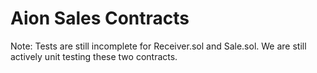 # Aion Sales Contracts

Note: Tests are still incomplete for Receiver.sol and Sale.sol. We are still actively unit testing these two contracts.